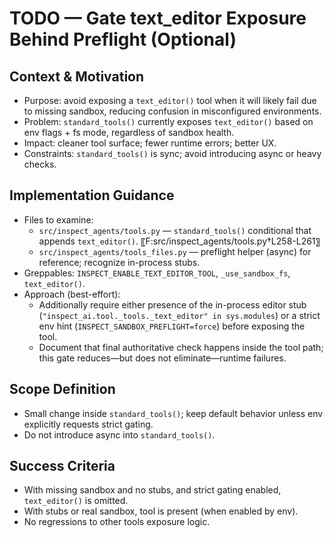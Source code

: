 # TODO — Gate text_editor Exposure Behind Preflight (Optional)

## Context & Motivation
- Purpose: avoid exposing a `text_editor()` tool when it will likely fail due to missing sandbox, reducing confusion in misconfigured environments.
- Problem: `standard_tools()` currently exposes `text_editor()` based on env flags + fs mode, regardless of sandbox health.
- Impact: cleaner tool surface; fewer runtime errors; better UX.
- Constraints: `standard_tools()` is sync; avoid introducing async or heavy checks.

## Implementation Guidance
- Files to examine:
  - `src/inspect_agents/tools.py` — `standard_tools()` conditional that appends `text_editor()`. 〖F:src/inspect_agents/tools.py†L258-L261〗
  - `src/inspect_agents/tools_files.py` — preflight helper (async) for reference; recognize in-process stubs.
- Greppables: `INSPECT_ENABLE_TEXT_EDITOR_TOOL`, `_use_sandbox_fs`, `text_editor()`.
- Approach (best-effort):
  - Additionally require either presence of the in-process editor stub (`"inspect_ai.tool._tools._text_editor" in sys.modules`) or a strict env hint (`INSPECT_SANDBOX_PREFLIGHT=force`) before exposing the tool.
  - Document that final authoritative check happens inside the tool path; this gate reduces—but does not eliminate—runtime failures.

## Scope Definition
- Small change inside `standard_tools()`; keep default behavior unless env explicitly requests strict gating.
- Do not introduce async into `standard_tools()`.

## Success Criteria
- With missing sandbox and no stubs, and strict gating enabled, `text_editor()` is omitted.
- With stubs or real sandbox, tool is present (when enabled by env).
- No regressions to other tools exposure logic.

